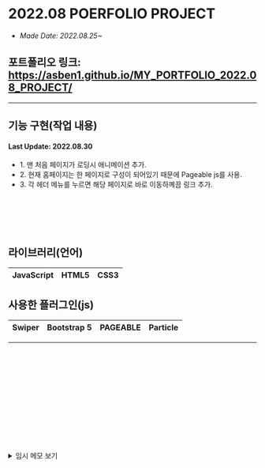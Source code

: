 # 2022.08 POERFOLIO PROJECT
- <i>Made Date: 2022.08.25~</i>

## 포트폴리오 링크: https://asben1.github.io/MY_PORTFOLIO_2022.08_PROJECT/


-----------------
## 기능 구현(작업 내용)
#### Last Update: 2022.08.30
<ul>
  <li>
    1. 맨 처음 페이지가 로딩시 애니메이션 추가.
    </li>
  <li>
    2. 현재 홈페이지는 한 페이지로 구성이 되어있기 때문에 Pageable js를 사용.
    </li>
  <li>
    3. 각 헤더 메뉴를 누르면 해당 페이지로 바로 이동하꼐끔 링크 추가.
    </li>

</ul>
<br>
<br>
<br>
<br>

## 라이브러리(언어)
|JavaScript|HTML5|CSS3|
|---|---|---|

## 사용한 플러그인(js)
|Swiper|Bootstrap 5|PAGEABLE|Particle|
|---|---|---|---|

------------------------------------------------------------
<br>
<br>
<br>
<br>
<br>
<br>
<br>
<br>
<br>
<br>
<br>
<br>

<details>

<summary> 임시 메모 보기 </summary>

(임시 메모)
1. 반응형으로 만들어야 한다.(PC <-> Mobile)
2. 부트스트랩 5를 활용해야 한다. (활용법 제대로 이해해아 한다.)
<br>
<br>
(임시 메모 문제)
- A. particle과 pageable은 공생할 수가 없다 (id로만 써야 하는 상황)<br>
  [충돌인지는 모르겠지만 particle과 함께 쓰면 particle 에픽트가 아예<br> pageable 뒤로 가거나 없어지는 문제가 발생했다.]<br>
  -> 둘 중 하나를 포기해야 한다.<br>
    => 해결함... + fixed<br>
 <!-- <div id="particles-js"></div> -->를<br>
 메인 컨테이너 위에다 잡고 써야한다.<br>
<br>
- B. 부트스트랩 5의 모바일 크기에 대해<br>
  []
<br>
  - 부트스트랩 안쓰고 할지 아님 계속 이어서 써야할지 고민이 된다.<br>
  내가 원하는 모양이 안나오는 것(모양)은 물론 자꾸 뭔가 결과물이 꼬여서 나온다.<br>
<br>
  - 부트스트랩 안에 AOS 애니메이션 적용이 안된다.
<br>
개인 메모:<br>
- 처음부터 포폴 홈페이지를 만들었어야 했는데<br>
개인 작품부터 만들려고 했던게 너무 <b>경솔했던</b> 것이다.<br>
현재 1.0 버전은 전체 틀을 잡고 어떤 방식으로 돌아갈지 구성한 것이고,<br>
모바일 크기가 잘 작동 되게끔 재구성 할 계획.<br>
(현재 내가 부트스트랩으로 구성한 페이지가 좀 문제가 많이 발생했다.)

<br>
  (추가 항목)
  1. 로딩 스크린 추가
  
  
  
</details>

